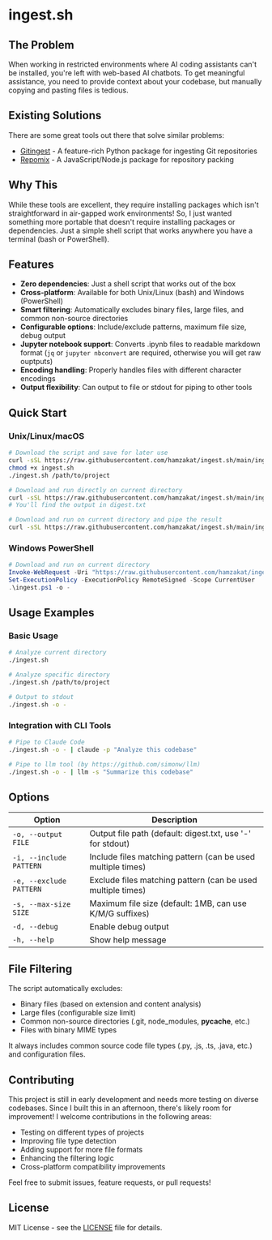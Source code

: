 

# ingest.sh


## The Problem

When working in restricted environments where AI coding assistants can't be installed, you're left with web-based AI chatbots. To get meaningful assistance, you need to provide context about your codebase, but manually copying and pasting files is tedious.

## Existing Solutions

There are some great tools out there that solve similar problems:
- [Gitingest](https://github.com/coderamp-labs/gitingest/) - A feature-rich Python package for ingesting Git repositories
- [Repomix](https://github.com/yamadashy/repomix) - A JavaScript/Node.js package for repository packing

## Why This

While these tools are excellent, they require installing packages which isn't straightforward in air-gapped work environments! So, I just wanted something more portable that doesn't require installing packages or dependencies. Just a simple shell script that works anywhere you have a terminal (bash or PowerShell).

## Features

- **Zero dependencies**: Just a shell script that works out of the box
- **Cross-platform**: Available for both Unix/Linux (bash) and Windows (PowerShell)
- **Smart filtering**: Automatically excludes binary files, large files, and common non-source directories
- **Configurable options**: Include/exclude patterns, maximum file size, debug output
- **Jupyter notebook support**: Converts .ipynb files to readable markdown format (`jq` or `jupyter nbconvert` are required, otherwise you will get raw ouptputs)
- **Encoding handling**: Properly handles files with different character encodings
- **Output flexibility**: Can output to file or stdout for piping to other tools

## Quick Start

### Unix/Linux/macOS

```bash
# Download the script and save for later use
curl -sSL https://raw.githubusercontent.com/hamzakat/ingest.sh/main/ingest.sh -o ingest.sh
chmod +x ingest.sh
./ingest.sh /path/to/project

# Download and run directly on current directory
curl -sSL https://raw.githubusercontent.com/hamzakat/ingest.sh/main/ingest.sh | bash -s .
# You'll find the output in digest.txt

# Download and run on current directory and pipe the result
curl -sSL https://raw.githubusercontent.com/hamzakat/ingest.sh/main/ingest.sh | bash -s . -o - | ...

```

### Windows PowerShell

```powershell
# Download and run on current directory
Invoke-WebRequest -Uri "https://raw.githubusercontent.com/hamzakat/ingest.sh/main/ingest.ps1" -OutFile "ingest.ps1"
Set-ExecutionPolicy -ExecutionPolicy RemoteSigned -Scope CurrentUser
.\ingest.ps1 -o -
```

## Usage Examples

### Basic Usage

```bash
# Analyze current directory
./ingest.sh

# Analyze specific directory
./ingest.sh /path/to/project

# Output to stdout
./ingest.sh -o -
```

### Integration with CLI Tools

```bash
# Pipe to Claude Code
./ingest.sh -o - | claude -p "Analyze this codebase"

# Pipe to llm tool (by https://github.com/simonw/llm)
./ingest.sh -o - | llm -s "Summarize this codebase"

```

## Options

| Option | Description |
|--------|-------------|
| `-o, --output FILE` | Output file path (default: digest.txt, use '-' for stdout) |
| `-i, --include PATTERN` | Include files matching pattern (can be used multiple times) |
| `-e, --exclude PATTERN` | Exclude files matching pattern (can be used multiple times) |
| `-s, --max-size SIZE` | Maximum file size (default: 1MB, can use K/M/G suffixes) |
| `-d, --debug` | Enable debug output |
| `-h, --help` | Show help message |

## File Filtering

The script automatically excludes:

- Binary files (based on extension and content analysis)
- Large files (configurable size limit)
- Common non-source directories (.git, node_modules, __pycache__, etc.)
- Files with binary MIME types

It always includes common source code file types (.py, .js, .ts, .java, etc.) and configuration files.

## Contributing

This project is still in early development and needs more testing on diverse codebases. Since I built this in an afternoon, there's likely room for improvement! I welcome contributions in the following areas:

- Testing on different types of projects
- Improving file type detection
- Adding support for more file formats
- Enhancing the filtering logic
- Cross-platform compatibility improvements

Feel free to submit issues, feature requests, or pull requests!

## License

MIT License - see the [LICENSE](LICENSE) file for details.
